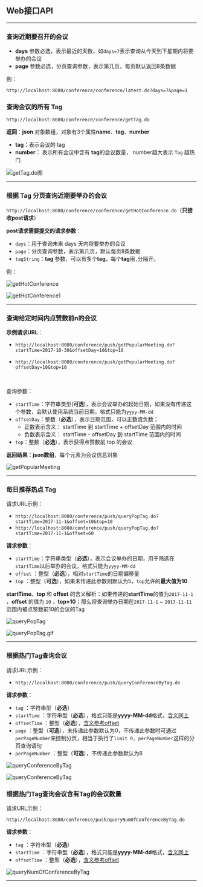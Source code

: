## Web接口API

-----

###  查询近期要召开的会议

+ **days** 参数必选，表示最近的天数，如`days=7`表示查询从今天到下星期内将要举办的会议
+ **page** 参数必选，分页查询参数，表示第几页，每页默认返回8条数据

例：

`http://localhost:8080/conference/conference/latest.do?days=7&page=1`



### 查询会议的所有 Tag

`http://localhost:8080/conference/conference/getTag.do`

**返回**：**json** 对象数组，对象有3个属性**name**、**tag**、**number**

+ **tag**：表示会议的 tag
+ **number**： 表示所有会议中含有 **tag**的会议数量， number越大表示 `Tag` 越热门

![getTag.do图]()



----

### 根据 Tag 分页查询近期要举办的会议

`http://localhost:8080/conference/conference/getHotConference.do`（**只接收post请求**）

**post请求需要提交的请求参数**：

+ `days`：用于查询未来 days 天内将要举办的会议
+ `page`：分页查询参数，表示第几页，默认每页8条数据
+ `tagString`：**tag** 参数，可以有多个**tag**，每个**tag**用`,`分隔开。

例：

![getHotConference]()

![getHotConference1]()



------

### 查询给定时间内点赞数前n的会议



**示例请求URL**：

+ `http://localhost:8080/conference/push/getPopularMeeting.do?startTime=2017-10-30&offsetDay=10&top=10`

+ `http://localhost:8080/conference/push/getPopularMeeting.do?offsetDay=10&top=10`

  ​

查询参数：

+ `startTime`：字符串类型(**可选**)，表示会议举办的起始日期，如果没有传递这个参数，会默认使用系统当前日期，格式只能为`yyyy-MM-dd`
+ `offsetDay`：整数（**必选**），表示日期范围，可以正数或负数；
  + 正数表示含义： startTime 到 startTime + offsetDay 范围内的时间
  + 负数表示含义： startTime - offsetDay 到 startTime 范围内的时间
+ `top`：整数（**必选**），表示获得点赞数前 top 的会议



**返回结果**：**json数组**，每个元素为会议信息对象

![getPopularMeeting]()



-----

### 每日推荐热点 Tag



请求URL示例：

+ `http://localhost:8080/conference/push/queryPopTag.do?startTime=2017-11-1&offset=10&top=10`
+ `http://localhost:8080/conference/push/queryPopTag.do?startTime=2017-11-1&offset=60`

**请求参数**：

+ `startTime`：<a name="startTime">字符串类型（**必选**），表示会议举办的日期，用于筛选在`startTime`以后举办的会议，格式只能为`yyyy-MM-dd`</a>
+ `offset` ：<a name="offset">整型（**必选**），相对`startTime`的日期偏移量</a>
+ `top` ：整型（**可选**），如果未传递此参数则默认为5，`top`允许的**最大值为10**



**startTime**、**top** 和 **offset**  的含义解析：如果传递的**startTime**的值为`2017-11-1` ，**offset** 的值为 `10` ，**top=10**；那么将查询举办日期在`2017-11-1` ~ `2017-11-11`范围内被点赞数前10的会议的Tag

![queryPopTag]()

![queryPopTag.gif]()



----

### 根据热门Tag查询会议

请求URL示例：

+ `http://localhost:8080/conference/push/queryConferenceByTag.do`



**请求参数**：

+ `tag` ：字符串型（**必选**）
+ `startTime` ：字符串型（**必选**），格式只能是**yyyy-MM-dd**格式，<a href="#startTime">含义同上</a>
+ `offsetTime` ：整型（**必选**），<a href="#offset">含义参考offset</a>
+ `page` ：整型（**可选**），未传递此参数默认为0，不传递此参数时可通过`perPageNumber`来控制分页，相当于执行了`limit 0, perPageNumber`这样的分页查询语句
+ `perPageNumber` ：整型（**可选**），不传递此参数默认为8

![queryConferenceByTag]()

![queryConferenceByTag]()



###  根据热门Tag查询会议含有Tag的会议数量

请求URL示例：

`http://localhost:8080/conference/push/queryNumOfConferenceByTag.do`



**请求参数**：

- `tag` ：字符串型（**必选**）
- `startTime` ：字符串型（**必选**），格式只能是**yyyy-MM-dd**格式，<a href="#startTime">含义同上</a>
- `offsetTime` ：整型（**必选**），<a href="#offset">含义参考offset</a>

![queryNumOfConferenceByTag]()



-----



